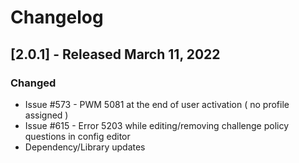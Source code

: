 # Changelog

## [2.0.1] - Released March 11, 2022
### Changed
- Issue #573 - PWM 5081 at the end of user activation ( no profile assigned )
- Issue #615 - Error 5203 while editing/removing challenge policy questions in config editor
- Dependency/Library updates

